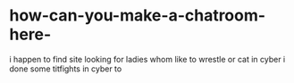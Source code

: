 # how-can-you-make-a-chatroom-here-
i happen to find site looking for ladies whom like to wrestle or cat in cyber i done some titfights in cyber to 
